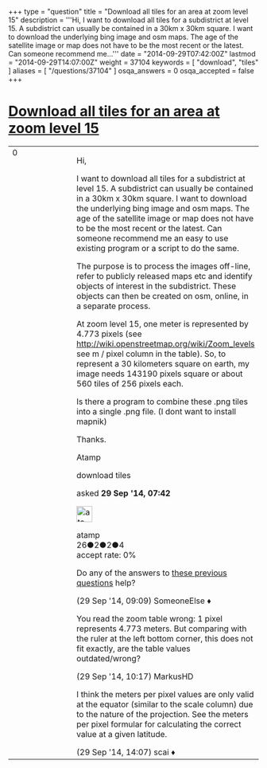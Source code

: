 +++
type = "question"
title = "Download all tiles for an area at zoom level 15"
description = '''Hi, I want to download all tiles for a subdistrict at level 15. A subdistrict can usually be contained in a 30km x 30km square. I want to download the underlying bing image and osm maps. The age of the satellite image or map does not have to be the most recent or the latest. Can someone recommend me...'''
date = "2014-09-29T07:42:00Z"
lastmod = "2014-09-29T14:07:00Z"
weight = 37104
keywords = [ "download", "tiles" ]
aliases = [ "/questions/37104" ]
osqa_answers = 0
osqa_accepted = false
+++

<div class="headNormal">

# [Download all tiles for an area at zoom level 15](/questions/37104/download-all-tiles-for-an-area-at-zoom-level-15)

</div>

<div id="main-body">

<div id="askform">

<table id="question-table" style="width:100%;">
<colgroup>
<col style="width: 50%" />
<col style="width: 50%" />
</colgroup>
<tbody>
<tr>
<td style="width: 30px; vertical-align: top"><div class="vote-buttons">
<span id="post-37104-upvote" class="ajax-command post-vote up" rel="nofollow" title="I like this post (click again to cancel)"> </span>
<div id="post-37104-score" class="post-score" title="current number of votes">
0
</div>
<span id="post-37104-downvote" class="ajax-command post-vote down" rel="nofollow" title="I dont like this post (click again to cancel)"> </span> <span id="favorite-mark" class="ajax-command favorite-mark" rel="nofollow" title="mark/unmark this question as favorite (click again to cancel)"> </span>
<div id="favorite-count" class="favorite-count">
&#10;</div>
</div></td>
<td><div id="item-right">
<div class="question-body">
<p>Hi,</p>
<p>I want to download all tiles for a subdistrict at level 15. A subdistrict can usually be contained in a 30km x 30km square. I want to download the underlying bing image and osm maps. The age of the satellite image or map does not have to be the most recent or the latest. Can someone recommend me an easy to use existing program or a script to do the same.</p>
<p>The purpose is to process the images off-line, refer to publicly released maps etc and identify objects of interest in the subdistrict. These objects can then be created on osm, online, in a separate process.</p>
<p>At zoom level 15, one meter is represented by 4.773 pixels (see <a href="http://wiki.openstreetmap.org/wiki/Zoom_levels">http://wiki.openstreetmap.org/wiki/Zoom_levels</a> see m / pixel column in the table). So, to represent a 30 kilometers square on earth, my image needs 143190 pixels square or about 560 tiles of 256 pixels each.</p>
<p>Is there a program to combine these .png tiles into a single .png file. (I dont want to install mapnik)</p>
<p>Thanks.</p>
<p>Atamp</p>
</div>
<div id="question-tags" class="tags-container tags">
<span class="post-tag tag-link-download" rel="tag" title="see questions tagged &#39;download&#39;">download</span> <span class="post-tag tag-link-tiles" rel="tag" title="see questions tagged &#39;tiles&#39;">tiles</span>
</div>
<div id="question-controls" class="post-controls">
&#10;</div>
<div class="post-update-info-container">
<div class="post-update-info post-update-info-user">
<p>asked <strong>29 Sep '14, 07:42</strong></p>
<img src="https://secure.gravatar.com/avatar/bf923d1dc82ebc017b19fbaa1ed97ab9?s=32&amp;d=identicon&amp;r=g" class="gravatar" width="32" height="32" alt="atamp&#39;s gravatar image" />
<p><span>atamp</span><br />
<span class="score" title="26 reputation points">26</span><span title="2 badges"><span class="badge1">●</span><span class="badgecount">2</span></span><span title="2 badges"><span class="silver">●</span><span class="badgecount">2</span></span><span title="4 badges"><span class="bronze">●</span><span class="badgecount">4</span></span><br />
<span class="accept_rate" title="Rate of the user&#39;s accepted answers">accept rate:</span> <span title="atamp has no accepted answers">0%</span></p>
</div>
</div>
<div id="comments-container-37104" class="comments-container">
<span id="37107"></span>
<div id="comment-37107" class="comment">
<div id="post-37107-score" class="comment-score">
&#10;</div>
<div class="comment-text">
<p>Do any of the answers to <a href="https://help.openstreetmap.org/search/?q=bigmap&amp;Submit=search&amp;t=question">these previous questions</a> help?</p>
</div>
<div id="comment-37107-info" class="comment-info">
<span class="comment-age">(29 Sep '14, 09:09)</span> <span class="comment-user userinfo">SomeoneElse ♦</span>
</div>
</div>
<span id="37108"></span>
<div id="comment-37108" class="comment">
<div id="post-37108-score" class="comment-score">
&#10;</div>
<div class="comment-text">
<p>You read the zoom table wrong: 1 pixel represents 4.773 meters. But comparing with the ruler at the left bottom corner, this does not fit exactly, are the table values outdated/wrong?</p>
</div>
<div id="comment-37108-info" class="comment-info">
<span class="comment-age">(29 Sep '14, 10:17)</span> <span class="comment-user userinfo">MarkusHD</span>
</div>
</div>
<span id="37115"></span>
<div id="comment-37115" class="comment">
<div id="post-37115-score" class="comment-score">
&#10;</div>
<div class="comment-text">
<p>I think the meters per pixel values are only valid at the equator (similar to the scale column) due to the nature of the projection. See the meters per pixel formular for calculating the correct value at a given latitude.</p>
</div>
<div id="comment-37115-info" class="comment-info">
<span class="comment-age">(29 Sep '14, 14:07)</span> <span class="comment-user userinfo">scai ♦</span>
</div>
</div>
</div>
<div id="comment-tools-37104" class="comment-tools">
&#10;</div>
<div class="clear">
&#10;</div>
<div id="comment-37104-form-container" class="comment-form-container">
&#10;</div>
<div class="clear">
&#10;</div>
</div></td>
</tr>
</tbody>
</table>

</div>

</div>

